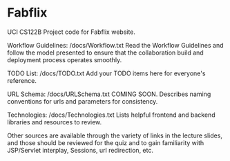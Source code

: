 # Fabflix
UCI CS122B Project code for Fabflix website.

Workflow Guidelines: /docs/Workflow.txt
	Read the Workflow Guidelines and follow the model presented to ensure that
	the collaboration build and deployment process operates smoothly.

TODO List: /docs/TODO.txt
	Add your TODO items here for everyone's reference.
	
URL Schema: /docs/URLSchema.txt
	COMING SOON. Describes naming conventions for urls and parameters for consistency.
	
Technologies: /docs/Technologies.txt
	Lists helpful frontend and backend libraries and resources to review.
	
Other sources are available through the variety of links in the lecture slides, and those
should be reviewed for the quiz and to gain familiarity with JSP/Servlet interplay, Sessions,
url redirection, etc.